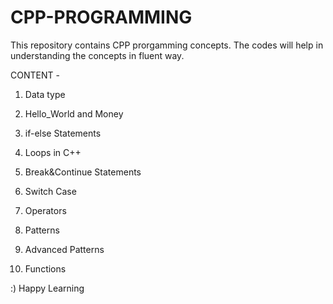 # CPP-PROGRAMMING

This repository contains CPP prorgamming concepts. The codes will help in understanding the concepts in fluent way.

CONTENT - 

1)  Data type

2)  Hello_World and Money

3)  if-else Statements

4)  Loops in C++

5)  Break&Continue Statements

6)  Switch Case

7)  Operators

8)  Patterns

9)  Advanced Patterns

10) Functions
 
  
  
   
    
:)  Happy Learning
